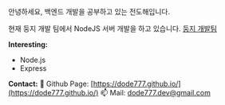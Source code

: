 안녕하세요, 백엔드 개발을 공부하고 있는 전도해입니다.


현재 둥지 개발 팀에서 NodeJS 서버 개발을 하고 있습니다. [둥지 개발팀](https://github.com/Doong-Ji)


**Interesting:**
- Node.js
- Express

**Contact:**
📝 Github Page: [https://dode777.github.io/](https://dode777.github.io/)
📫 Mail: dode777.dev@gmail.com
